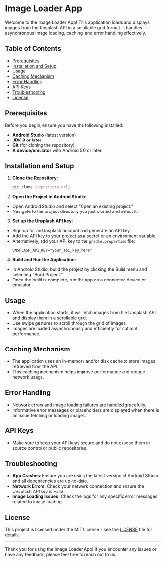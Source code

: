 # Image Loader App

Welcome to the Image Loader App! This application loads and displays images from the Unsplash API in a scrollable grid format. It handles asynchronous image loading, caching, and error handling effectively.

## Table of Contents
- [Prerequisites](#prerequisites)
- [Installation and Setup](#installation-and-setup)
- [Usage](#usage)
- [Caching Mechanism](#caching-mechanism)
- [Error Handling](#error-handling)
- [API Keys](#api-keys)
- [Troubleshooting](#troubleshooting)
- [License](#license)

## Prerequisites

Before you begin, ensure you have the following installed:

- **Android Studio** (latest version)
- **JDK 8 or later**
- **Git** (for cloning the repository)
- **A device/emulator** with Android 5.0 or later.

## Installation and Setup

1. **Clone the Repository**:
    ```bash
    git clone [repository-url]
    ```

2. **Open the Project in Android Studio**:
  - Open Android Studio and select "Open an existing project."
  - Navigate to the project directory you just cloned and select it.

3. **Set up the Unsplash API key**:
  - Sign up for an Unsplash account and generate an API key.
  - Add the API key to your project as a secret or an environment variable.
  - Alternatively, add your API key to the `gradle.properties` file:
      ```plaintext
      UNSPLASH_API_KEY="your_api_key_here"
      ```

4. **Build and Run the Application**:
  - In Android Studio, build the project by clicking the Build menu and selecting "Build Project."
  - Once the build is complete, run the app on a connected device or emulator.

## Usage

- When the application starts, it will fetch images from the Unsplash API and display them in a scrollable grid.
- Use swipe gestures to scroll through the grid of images.
- Images are loaded asynchronously and efficiently for optimal performance.

## Caching Mechanism

- The application uses an in-memory and/or disk cache to store images retrieved from the API.
- This caching mechanism helps improve performance and reduce network usage.

## Error Handling

- Network errors and image loading failures are handled gracefully.
- Informative error messages or placeholders are displayed when there is an issue fetching or loading images.

## API Keys

- Make sure to keep your API keys secure and do not expose them in source control or public repositories.

## Troubleshooting

- **App Crashes**: Ensure you are using the latest version of Android Studio and all dependencies are up-to-date.
- **Network Errors**: Check your network connection and ensure the Unsplash API key is valid.
- **Image Loading Issues**: Check the logs for any specific error messages related to image loading.

## License

This project is licensed under the MIT License - see the [LICENSE](LICENSE) file for details.

---

Thank you for using the Image Loader App! If you encounter any issues or have any feedback, please feel free to reach out to us.
